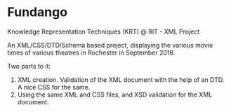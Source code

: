 # Fundango
Knowledge Representation Techniques (KRT) @ RIT - XML Project

An XML/CSS/DTD/Schema based project, displaying the various movie times of various theatres in Rochester in September 2018.

Two parts to it:

1. XML creation. Validation of the XML document with the help of an DTD. A nice CSS for the same.
2. Using the same XML and CSS files, and XSD validation for the XML document.
